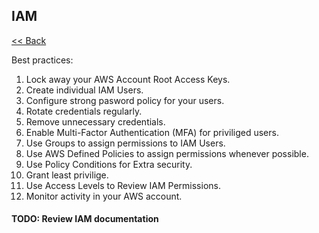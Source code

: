 ## IAM

[<< Back](/page/architect)


Best practices:  

1. Lock away your AWS Account Root Access Keys.  
2. Create individual IAM Users.  
3. Configure strong pasword policy for your users.  
4. Rotate credentials regularly.  
5. Remove unnecessary credentials.  
6. Enable Multi-Factor Authentication (MFA) for priviliged users.  
7. Use Groups to assign permissions to IAM Users.  
8. Use AWS Defined Policies to assign permissions whenever possible.  
9. Use Policy Conditions for Extra security.  
10. Grant least privilige.  
11. Use Access Levels to Review IAM Permissions.  
12. Monitor activity in your AWS account.  

#### TODO: Review IAM documentation